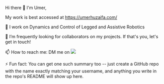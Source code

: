 Hi there 👋 I'm Umer,

My work is best accessed at https://umerhuzaifa.com/

🔭 I work on Dynamics and Control of Legged and Assistive Robotics

👯 I’m frequently looking for collaborators on my projects. If that's you, let's get in touch!

📫 How to reach me: DM me on <a href="https://linkedin.com/in/uhuzaifa"> <img src="https://drive.google.com/file/d/18JVtVNxnfidAumpgvdZatH-4DE8szKTN/view?usp=sharing"> </a>

⚡ Fun fact: You can get one such summary too -- just create a GitHub repo with the name exactly matching your username, and anything you write in the repo's README will show up here.
